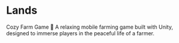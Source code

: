 # Lands
Cozy Farm Game 🌾 A relaxing mobile farming game built with Unity, designed to immerse players in the peaceful life of a farmer.
